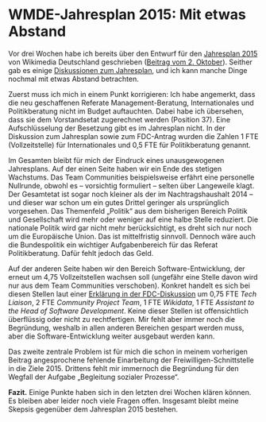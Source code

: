 # WMDE-Jahresplan 2015: Mit etwas Abstand

Vor drei Wochen habe ich bereits über den Entwurf für den [Jahresplan 2015][jahresplan] von Wikimedia Deutschland geschrieben ([Beitrag vom 2. Oktober][post-2014-10-02]).  Seither gab es einige [Diskussionen zum Jahresplan][jahresplan-disk], und ich kann manche Dinge nochmal mit etwas Abstand betrachten.

Zuerst muss ich mich in einem Punkt korrigieren:  Ich habe angemerkt, dass die neu geschaffenen Referate Management-Beratung, Internationales und Politikberatung nicht im Budget auftauchten.  Dabei habe ich übersehen, dass sie dem Vorstandsetat zugerechnet werden (Position 37).  Eine Aufschlüsselung der Besetzung gibt es im Jahresplan nicht.  In der Diskussion zum Jahresplan sowie zum FDC-Antrag wurden die Zahlen 1 FTE (Vollzeitstelle) für Internationales und 0,5 FTE für Politikberatung genannt.

Im Gesamten bleibt für mich der Eindruck eines unausgewogenen Jahresplans.  Auf der einen Seite haben wir ein Ende des stetigen Wachstums.  Das Team Communities beispielsweise erfährt eine personelle Nullrunde, obwohl es – vorsichtig formuliert – selten über Langeweile klagt.  Der Gesamtetat ist sogar noch kleiner als der im Nachtragshaushalt 2014 – und dieser war schon um ein gutes Drittel geringer als ursprünglich vorgesehen.  Das Themenfeld „Politik“ aus dem bisherigen Bereich Politik und Gesellschaft wird mehr oder weniger auf eine halbe Stelle reduziert.  Die nationale Politik wird gar nicht mehr berücksichtigt, es dreht sich nur noch um die Europäische Union.  Das ist mittelfristig sinnvoll.  Dennoch wäre auch die Bundespolitik ein wichtiger Aufgabenbereich für das Referat Politikberatung.  Dafür fehlt jedoch das Geld.

Auf der anderen Seite haben wir den Bereich Software-Entwicklung, der erneut um 4,75 Vollzeitstellen wachsen soll (ungefähr eine Stelle davon wird nur aus dem Team Communities verschoben).  Konkret handelt es sich bei diesen Stellen laut einer [Erklärung in der FDC-Diskussion][fdc-fte-se] um 0,75 FTE *Tech Liaison*, 2 FTE *Community Project Team*, 1 FTE *Wikidata*, 1 FTE *Assistant to the Head of Software Development*.  Keine dieser Stellen ist offensichtlich überflüssig oder nicht zu rechtfertigen.  Mir fehlt aber immer noch die Begründung, weshalb in allen anderen Bereichen gespart werden muss, aber die Software-Entwicklung weiter ausgebaut werden kann.

Das zweite zentrale Problem ist für mich die schon in meinem vorherigen Beitrag angesprochene fehlende Einarbeitung der Freiwilligen-Schnittstelle in die Ziele 2015.  Drittens fehlt mir immernoch die Begründung für den Wegfall der Aufgabe „Begleitung sozialer Prozesse“.

**Fazit.** Einige Punkte haben sich in den letzten drei Wochen klären können.  Es bleiben aber leider noch viele Fragen offen.  Insgesamt bleibt meine Skepsis gegenüber dem Jahresplan 2015 bestehen.

[post-2014-10-02]: https://blog.ireas.org/2014/10/02/wmde-jahresplan-2015-und-es-hat-so-gut-angefangen/
[jahresplan]: https://meta.wikimedia.org/wiki/Wikimedia_Deutschland/2015_annual_plan/de
[jahresplan-disk]: https://meta.wikimedia.org/Talk:Wikimedia_Deutschland/2015_annual_plan/de
[fdc-fte-se]: https://meta.wikimedia.org/wiki/Special:Diff/10208900
